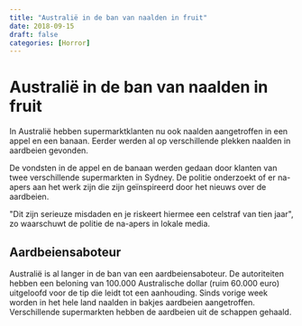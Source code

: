 ```yaml
---
title: "Australië in de ban van naalden in fruit"
date: 2018-09-15
draft: false
categories: [Horror]
---
```


# Australië in de ban van naalden in fruit

In Australië hebben supermarktklanten nu ook naalden aangetroffen in een appel en een banaan. Eerder werden al op verschillende plekken naalden in aardbeien gevonden.

De vondsten in de appel en de banaan werden gedaan door klanten van twee verschillende supermarkten in Sydney. De politie onderzoekt of er na-apers aan het werk zijn die zijn geïnspireerd door het nieuws over de aardbeien.

"Dit zijn serieuze misdaden en je riskeert hiermee een celstraf van tien jaar", zo waarschuwt de politie de na-apers in lokale media.

## Aardbeiensaboteur

Australië is al langer in de ban van een aardbeiensaboteur. De autoriteiten hebben een beloning van 100.000 Australische dollar (ruim 60.000 euro) uitgeloofd voor de tip die leidt tot een aanhouding. Sinds vorige week worden in het hele land naalden in bakjes aardbeien aangetroffen. Verschillende supermarkten hebben de aardbeien uit de schappen gehaald.